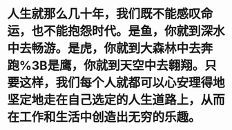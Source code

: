 # 人生就那么几十年，我们既不能感叹命运，也不能抱怨时代。是鱼，你就到深水中去畅游。是虎，你就到大森林中去奔跑%3B是鹰，你就到天空中去翱翔。只要这样，我们每个人就都可以心安理得地坚定地走在自己选定的人生道路上，从而在工作和生活中创造出无穷的乐趣。
